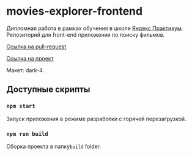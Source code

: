 # movies-explorer-frontend

Дипломная работа в рамках обучения в школе [Яндекс Практикум](https://practicum.yandex.ru/). </br>
Репозиторий для front-end приложения по поиску фильмов.

[Ссылка на pull-request](https://github.com/MickKrishtopa/movies-explorer-frontend/pull/2)

[Ссылка на проект](http://diplom-frnt.mickkrishtopa.nomoredomainsicu.ru/)

Макет: dark-4.

## Доступные скрипты

### `npm start`

Запуск приложения в режиме разработки с горячей перезагрузкой.

### `npm run build`

Сборка проекта в папку`build` folder.
